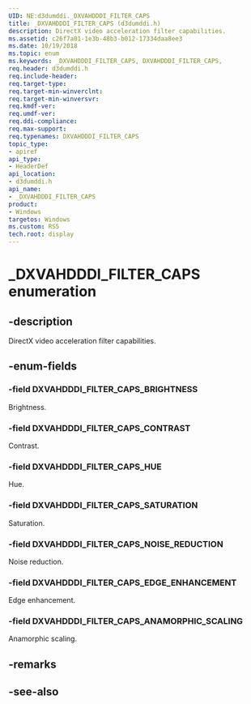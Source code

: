 ```yaml
---
UID: NE:d3dumddi._DXVAHDDDI_FILTER_CAPS
title: _DXVAHDDDI_FILTER_CAPS (d3dumddi.h)
description: DirectX video acceleration filter capabilities.
ms.assetid: c26f7a01-1e3b-48b3-b012-17334daa8ee3
ms.date: 10/19/2018
ms.topic: enum
ms.keywords: _DXVAHDDDI_FILTER_CAPS, DXVAHDDDI_FILTER_CAPS, 
req.header: d3dumddi.h
req.include-header:
req.target-type:
req.target-min-winverclnt:
req.target-min-winversvr:
req.kmdf-ver:
req.umdf-ver:
req.ddi-compliance:
req.max-support:
req.typenames: DXVAHDDDI_FILTER_CAPS
topic_type: 
- apiref
api_type: 
- HeaderDef
api_location: 
- d3dumddi.h
api_name: 
- _DXVAHDDDI_FILTER_CAPS
product:
- Windows
targetos: Windows
ms.custom: RS5
tech.root: display
---
```


# _DXVAHDDDI_FILTER_CAPS enumeration

## -description

DirectX video acceleration filter capabilities.

## -enum-fields

### -field DXVAHDDDI_FILTER_CAPS_BRIGHTNESS 

Brightness.

### -field DXVAHDDDI_FILTER_CAPS_CONTRAST 

Contrast.

### -field DXVAHDDDI_FILTER_CAPS_HUE 

Hue.

### -field DXVAHDDDI_FILTER_CAPS_SATURATION 

Saturation.

### -field DXVAHDDDI_FILTER_CAPS_NOISE_REDUCTION 

Noise reduction.

### -field DXVAHDDDI_FILTER_CAPS_EDGE_ENHANCEMENT 

Edge enhancement.

### -field DXVAHDDDI_FILTER_CAPS_ANAMORPHIC_SCALING 

Anamorphic scaling.

## -remarks

## -see-also
